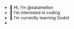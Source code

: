 - 👋 Hi, I’m @eatamellon
- 👀 I’m interested in coding
- 🌱 I’m currently learning Godot
-
<!---
eatamellon/eatamellon is a ✨ special ✨ repository because its `README.md` (this file) appears on your GitHub profile.
You can click the Preview link to take a look at your changes.
--->
